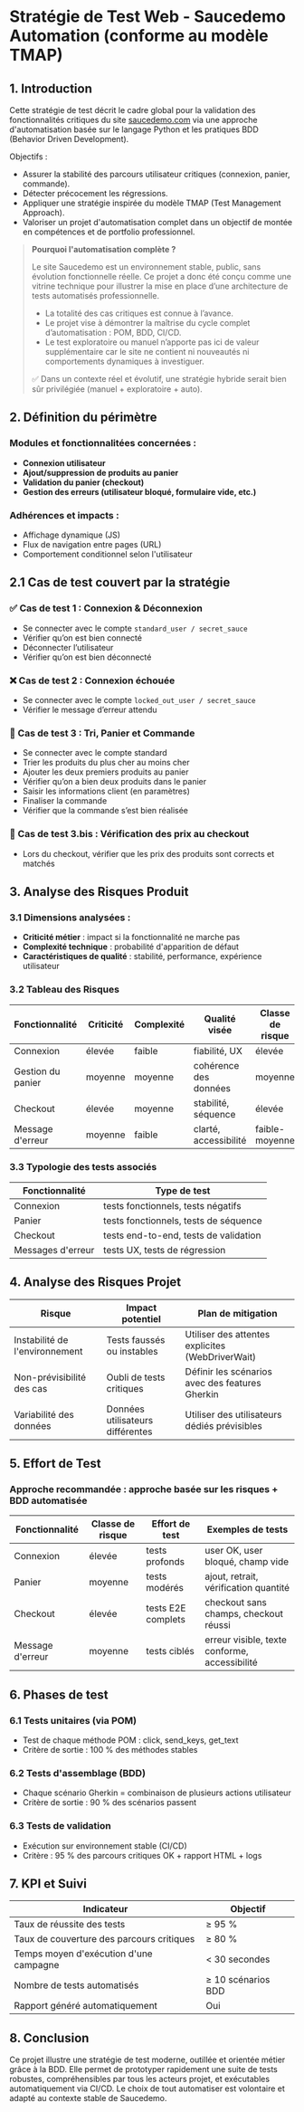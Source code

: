 # Stratégie de Test Web - Saucedemo Automation (conforme au modèle TMAP)

## 1. Introduction

Cette stratégie de test décrit le cadre global pour la validation des fonctionnalités critiques du site [saucedemo.com](https://www.saucedemo.com) via une approche d'automatisation basée sur le langage Python et les pratiques BDD (Behavior Driven Development).

Objectifs :

- Assurer la stabilité des parcours utilisateur critiques (connexion, panier, commande).
- Détecter précocement les régressions.
- Appliquer une stratégie inspirée du modèle TMAP (Test Management Approach).
- Valoriser un projet d'automatisation complet dans un objectif de montée en compétences et de portfolio professionnel.

> **Pourquoi l'automatisation complète ?**
>
> Le site Saucedemo est un environnement stable, public, sans évolution fonctionnelle réelle. Ce projet a donc été conçu comme une vitrine technique pour illustrer la mise en place d’une architecture de tests automatisés professionnelle.
>
> - La totalité des cas critiques est connue à l’avance.
> - Le projet vise à démontrer la maîtrise du cycle complet d’automatisation : POM, BDD, CI/CD.
> - Le test exploratoire ou manuel n’apporte pas ici de valeur supplémentaire car le site ne contient ni nouveautés ni comportements dynamiques à investiguer.
>
> ✅ Dans un contexte réel et évolutif, une stratégie hybride serait bien sûr privilégiée (manuel + exploratoire + auto).

## 2. Définition du périmètre

### Modules et fonctionnalitées concernées :

- **Connexion utilisateur**
- **Ajout/suppression de produits au panier**
- **Validation du panier (checkout)**
- **Gestion des erreurs (utilisateur bloqué, formulaire vide, etc.)**

### Adhérences et impacts :

- Affichage dynamique (JS)
- Flux de navigation entre pages (URL)
- Comportement conditionnel selon l'utilisateur

## 2.1 Cas de test couvert par la stratégie

### ✅ Cas de test 1 : Connexion & Déconnexion

- Se connecter avec le compte `standard_user / secret_sauce`
- Vérifier qu’on est bien connecté
- Déconnecter l’utilisateur
- Vérifier qu’on est bien déconnecté

### ❌ Cas de test 2 : Connexion échouée

- Se connecter avec le compte `locked_out_user / secret_sauce`
- Vérifier le message d’erreur attendu

### 🛒 Cas de test 3 : Tri, Panier et Commande

- Se connecter avec le compte standard
- Trier les produits du plus cher au moins cher
- Ajouter les deux premiers produits au panier
- Vérifier qu’on a bien deux produits dans le panier
- Saisir les informations client (en paramètres)
- Finaliser la commande
- Vérifier que la commande s’est bien réalisée

### 🧾 Cas de test 3.bis : Vérification des prix au checkout

- Lors du checkout, vérifier que les prix des produits sont corrects et matchés

## 3. Analyse des Risques Produit

### 3.1 Dimensions analysées :

- **Criticité métier** : impact si la fonctionnalité ne marche pas
- **Complexité technique** : probabilité d'apparition de défaut
- **Caractéristiques de qualité** : stabilité, performance, expérience utilisateur

### 3.2 Tableau des Risques

| Fonctionnalité    | Criticité | Complexité | Qualité visée         | Classe de risque |
| ----------------- | --------- | ---------- | --------------------- | ---------------- |
| Connexion         | élevée    | faible     | fiabilité, UX         | élevée           |
| Gestion du panier | moyenne   | moyenne    | cohérence des données | moyenne          |
| Checkout          | élevée    | moyenne    | stabilité, séquence   | élevée           |
| Message d'erreur  | moyenne   | faible     | clarté, accessibilité | faible-moyenne   |

### 3.3 Typologie des tests associés

| Fonctionnalité    | Type de test                          |
| ----------------- | ------------------------------------- |
| Connexion         | tests fonctionnels, tests négatifs    |
| Panier            | tests fonctionnels, tests de séquence |
| Checkout          | tests end-to-end, tests de validation |
| Messages d'erreur | tests UX, tests de régression         |

## 4. Analyse des Risques Projet

| Risque                         | Impact potentiel                 | Plan de mitigation                               |
| ------------------------------ | -------------------------------- | ------------------------------------------------ |
| Instabilité de l'environnement | Tests faussés ou instables       | Utiliser des attentes explicites (WebDriverWait) |
| Non-prévisibilité des cas      | Oubli de tests critiques         | Définir les scénarios avec des features Gherkin  |
| Variabilité des données        | Données utilisateurs différentes | Utiliser des utilisateurs dédiés prévisibles     |

## 5. Effort de Test

### Approche recommandée : **approche basée sur les risques** + **BDD automatisée**

| Fonctionnalité   | Classe de risque | Effort de test     | Exemples de tests                             |
| ---------------- | ---------------- | ------------------ | --------------------------------------------- |
| Connexion        | élevée           | tests profonds     | user OK, user bloqué, champ vide              |
| Panier           | moyenne          | tests modérés      | ajout, retrait, vérification quantité         |
| Checkout         | élevée           | tests E2E complets | checkout sans champs, checkout réussi         |
| Message d'erreur | moyenne          | tests ciblés       | erreur visible, texte conforme, accessibilité |

## 6. Phases de test

### 6.1 Tests unitaires (via POM)

- Test de chaque méthode POM : click, send_keys, get_text
- Critère de sortie : 100 % des méthodes stables

### 6.2 Tests d'assemblage (BDD)

- Chaque scénario Gherkin = combinaison de plusieurs actions utilisateur
- Critère de sortie : 90 % des scénarios passent

### 6.3 Tests de validation

- Exécution sur environnement stable (CI/CD)
- Critère : 95 % des parcours critiques OK + rapport HTML + logs

## 7. KPI et Suivi

| Indicateur                                | Objectif           |
| ----------------------------------------- | ------------------ |
| Taux de réussite des tests                | ≥ 95 %             |
| Taux de couverture des parcours critiques | ≥ 80 %             |
| Temps moyen d'exécution d'une campagne    | < 30 secondes      |
| Nombre de tests automatisés               | ≥ 10 scénarios BDD |
| Rapport généré automatiquement            | Oui                |

## 8. Conclusion

Ce projet illustre une stratégie de test moderne, outillée et orientée métier grâce à la BDD. Elle permet de prototyper rapidement une suite de tests robustes, compréhensibles par tous les acteurs projet, et exécutables automatiquement via CI/CD. Le choix de tout automatiser est volontaire et adapté au contexte stable de Saucedemo.
